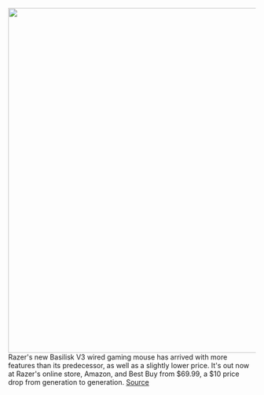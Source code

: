 <img src='https://cdn.vox-cdn.com/thumbor/27GktjcPpPW1InYSxwhUdEXqxtw=/0x0:2040x1360/1200x800/filters:focal(857x517:1183x843)/cdn.vox-cdn.com/uploads/chorus_image/image/69829842/razerbasiliskv3hero.0.jpg' width='700px' /><br/>
Razer's new Basilisk V3 wired gaming mouse has arrived with more features than its predecessor, as well as a slightly lower price. It's out now at Razer's online store, Amazon, and Best Buy from $69.99, a $10 price drop from generation to generation.
<a href='https://www.theverge.com/2021/9/8/22650400/razer-basilisk-v3-chroma-rgb-scroll-wheel-price-features'> Source <a/>